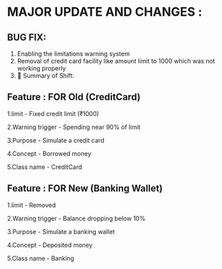 # MAJOR UPDATE AND CHANGES :
## BUG FIX:
1. Enabling the limitations warning system
2. Removal of credit card facility like amount limit to 1000 which was not working properly
3. 🔁 Summary of Shift:
## Feature : FOR Old (CreditCard)
1.limit - 	Fixed credit limit (₹1000)

2.Warning trigger - Spending near 90% of limit

3.Purpose - Simulate a credit card

4.Concept - Borrowed money

5.Class name - 	CreditCard

## Feature : FOR New (Banking Wallet)
1.limit - 	Removed

2.Warning trigger - 	Balance dropping below 10%

3.Purpose - Simulate a banking wallet

4.Concept - 	Deposited money

5.Class name - 	Banking


